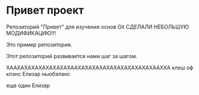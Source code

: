 # Привет проект

Репозиторий "Привет" для изучения основ Git
СДЕЛАЛИ НЕБОЛЬШУЮ МОДИФИКАЦИЮ!!!

Это пример репозитория.

Этот репозиторий развивается нами шаг за шагом.

ХААХАХАХАХАХАХАХАХААХАХАХАХАХАХАХАХАХАХАХААХХА клеш оф клэнс Елизар ньюбэланс

еще один Елизар
